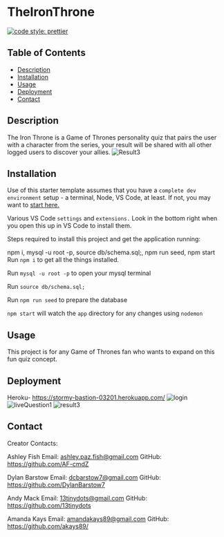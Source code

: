 
# TheIronThrone

[![code style: prettier](https://img.shields.io/badge/code_style-prettier-ff69b4.svg?style=flat-square)](https://github.com/prettier/prettier)

## Table of Contents
- [Description](#Description)
- [Installation](#Installation)
- [Usage](#Usage)
- [Deployment](#Deployment)
- [Contact](#contact)

## Description
The Iron Throne is a Game of Thrones personality quiz that pairs the user with a character from the series, your result will be shared with all other logged users to discover your allies. 
![Result3](https://github.com/akays89/theIronThrone/blob/master/public/images/result3.PNG)


## Installation
Use of this starter template assumes that you have a `complete dev environment` setup - a terminal, Node, VS Code, at least. If not, you may want to [start here.](https://www.notion.so/codefinity/Setting-up-a-Local-Dev-Environment-for-JS-02a4e9f4a30043d3a8e7d109be3448f4)

Various VS Code `settings` and `extensions.` Look in the bottom right when you open this up in VS Code to install them.

Steps required to install this project and get the application running:

npm i, mysql -u root -p, source db/schema.sql;, npm run seed, npm start
Run `npm i` to get all the things installed.

Run `mysql -u root -p` to open your mysql terminal

Run `source db/schema.sql;`

Run `npm run seed` to prepare the database

`npm start` will watch the `app` directory for any changes using `nodemon`


## Usage

This project is for any Game of Thrones fan who wants to expand on this fun quiz concept.


## Deployment
Heroku- https://stormy-bastion-03201.herokuapp.com/
![login](https://github.com/akays89/theIronThrone/blob/master/public/images/logIn.PNG)
![liveQuestion1](https://github.com/akays89/theIronThrone/blob/master/public/images/question1.PNG)
![result3](https://github.com/akays89/theIronThrone/blob/master/public/images/leaderboard.png)


## Contact
Creator Contacts:

Ashley Fish
    Email: ashley.paz.fish@gmail.com 
    GitHub: https://github.com/AF-cmdZ

Dylan Barstow
    Email: dcbarstow7@gmail.com
    GitHub: https://github.com/DylanBarstow7

Andy Mack
    Email: 13tinydots@gmail.com
    GitHub: https://github.com/13tinydots

Amanda Kays
    Email: amandakays89@gmail.com
    GitHub: https://github.com/akays89/
